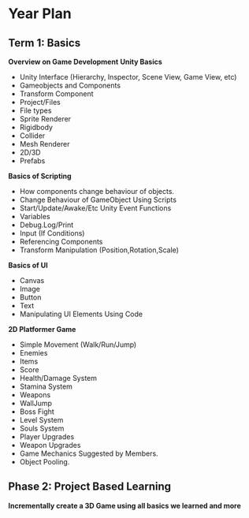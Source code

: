 
# Year Plan

## Term 1: Basics

**Overview on Game Development**
**Unity Basics**
- Unity Interface (Hierarchy, Inspector, Scene View, Game View, etc)
- Gameobjects and Components
- Transform Component
- Project/Files
- File types
- Sprite Renderer
- Rigidbody
- Collider
- Mesh Renderer
- 2D/3D
- Prefabs

**Basics of Scripting**
- How components change behaviour of objects.
- Change Behaviour of GameObject Using Scripts
- Start/Update/Awake/Etc Unity Event Functions
- Variables
- Debug.Log/Print
- Input (If Conditions)
- Referencing Components
- Transform Manipulation (Position,Rotation,Scale)

**Basics of UI**
- Canvas
- Image
- Button
- Text
- Manipulating UI Elements Using Code

**2D Platformer Game**
- Simple Movement (Walk/Run/Jump)
- Enemies
- Items
- Score
- Health/Damage System
- Stamina System
- Weapons
- WallJump
- Boss Fight
- Level System
- Souls System
- Player Upgrades
- Weapon Upgrades
- Game Mechanics Suggested by Members.
- Object Pooling.

## Phase 2: Project Based Learning
**Incrementally create a 3D Game using all basics we learned and more**
